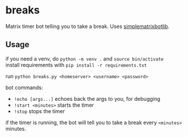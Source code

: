 # breaks
Matrix timer bot telling you to take a break. Uses [simplematrixbotlib](https://github.com/i10b/simplematrixbotlib).
## Usage
if you need a venv, do `python -m venv .` and `source bin/activate`  
install requirements with `pip install -r requirements.txt`          

run `python breaks.py <homeserver> <username> <password>`              

bot commands:
- `!echo [args...]` echoes back the args to you, for debugging 
- `!start <minutes>` starts the timer
- `!stop` stops the timer
  
if the timer is running, the bot will tell you to take a break every `<minutes>` minutes.
